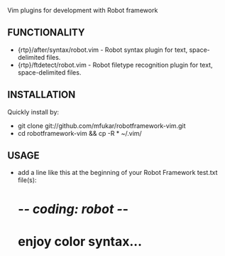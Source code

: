 Vim plugins for development with Robot framework

FUNCTIONALITY
------------------------------------------
 * {rtp}/after/syntax/robot.vim - Robot syntax plugin for text, space-delimited files.
 * {rtp}/ftdetect/robot.vim     - Robot filetype recognition plugin for text, space-delimited files.

INSTALLATION
------------------------------------------
Quickly install by:

 * git clone git://github.com/mfukar/robotframework-vim.git
 * cd robotframework-vim && cp -R * ~/.vim/

USAGE
------------------------------------------
 * add a line like this at the beginning of your Robot Framework test.txt file(s):

    # -*- coding: robot -*-
    # enjoy color syntax...
